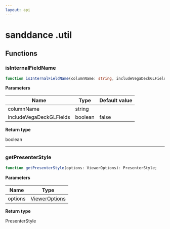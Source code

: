 ```yaml
---
layout: api
---
```


# sanddance .util

## Functions

### isInternalFieldName

```typescript
function isInternalFieldName(columnName: string, includeVegaDeckGLFields: boolean = false): boolean;
```

**Parameters**

| Name                    | Type    | Default value |
| ----------------------- | ------- | ------------- |
| columnName              | string  |               |
| includeVegaDeckGLFields | boolean | false         |

**Return type**

boolean

----------

### getPresenterStyle

```typescript
function getPresenterStyle(options: ViewerOptions): PresenterStyle;
```

**Parameters**

| Name    | Type                                    |
| ------- | --------------------------------------- |
| options | [ViewerOptions][InterfaceDeclaration-4] |

**Return type**

PresenterStyle

[NamespaceImport-4]: util.html#util
[FunctionDeclaration-0]: util.html#isinternalfieldname
[FunctionDeclaration-1]: util.html#getpresenterstyle
[InterfaceDeclaration-4]: types.html#vieweroptions